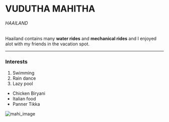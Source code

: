 # VUDUTHA MAHITHA
###### HAAILAND
Haailand contains many __water rides__ and **mechanical rides** and I enjoyed alot with my friends in the vacation spot.

------------------------

### Interests
1. Swimming
2. Rain dance
3. Lazy pool
- Chicken Biryani
- Italian food
- Panner Tikka

  
![mahi_image](https://github.com/MahithaVudutha/my2-vudutha/assets/143000682/92ea7494-de34-4098-938d-f05a26802a6b)
